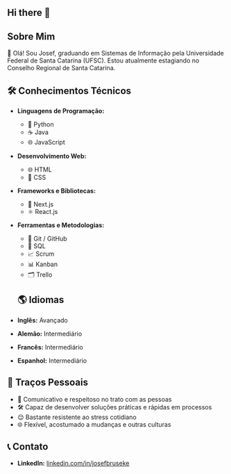## Hi there 👋

## Sobre Mim

👋 Olá! Sou Josef, graduando em Sistemas de Informação pela Universidade Federal de Santa Catarina (UFSC). Estou atualmente estagiando no Conselho Regional de Santa Catarina.


## 🛠️ Conhecimentos Técnicos

- **Linguagens de Programação:**
  - 🐍 Python
  - ☕ Java
  - 🌐 JavaScript
- **Desenvolvimento Web:**
  - 🌐 HTML
  - 🎨 CSS
- **Frameworks e Bibliotecas:**
  - 🚀 Next.js
  - ⚛️ React.js
- **Ferramentas e Metodologias:**
  - 🔧 Git / GitHub
  - 💾 SQL
  - 📈 Scrum
  - 📊 Kanban
  - 🗂️ Trello
 
  ## 🌎 Idiomas

- **Inglês:** Avançado
- **Alemão:** Intermediário
- **Francês:** Intermediário
- **Espanhol:** Intermediário

## 🌟 Traços Pessoais

- 💬 Comunicativo e respeitoso no trato com as pessoas
- 🛠️ Capaz de desenvolver soluções práticas e rápidas em processos
- 😌 Bastante resistente ao stress cotidiano
- 🌐 Flexível, acostumado a mudanças e outras culturas

## 📞 Contato

- **LinkedIn:** [linkedin.com/in/josefbruseke](https://www.linkedin.com/in/josefbruseke)

